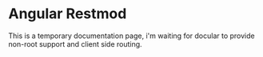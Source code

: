 Angular Restmod
===============

This is a temporary documentation page, i'm waiting for docular to provide non-root support and client side routing.

